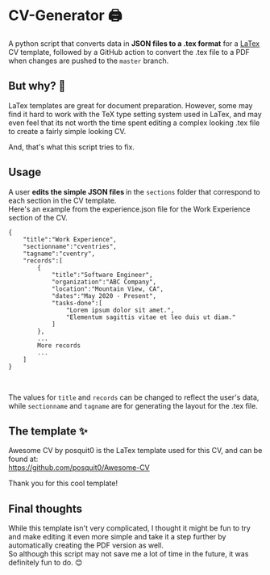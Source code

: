 # CV-Generator 🖨️
A python script that converts data in <b>JSON files to a .tex format</b> for a [LaTex](https://www.latex-project.org/) CV template, followed by a GitHub action to convert the .tex file to a PDF when changes are pushed to the ```master``` branch.

## But why? 🤔
LaTex templates are great for document preparation. 
However, some may find it hard to work with the TeX type setting system used in LaTex, and may even feel that its not worth the time spent editing a complex looking .tex file to create a fairly simple looking CV.

And, that's what this script tries to fix.

## Usage
A user <b> edits the simple JSON files </b> in the ```sections``` folder that correspond to each section in the CV template. <br/>
Here's an example from the experience.json file for the Work Experience section of the CV.
```
{
    "title":"Work Experience",
    "sectionname":"cventries",
    "tagname":"cventry",
    "records":[
        {
            "title":"Software Engineer",
            "organization":"ABC Company",
            "location":"Mountain View, CA",
            "dates":"May 2020 - Present",
            "tasks-done":[
                "Lorem ipsum dolor sit amet.",
                "Elementum sagittis vitae et leo duis ut diam."
            ]
        },
        ...
        More records
        ...
    ]
}
```
<br/>

The values for ```title``` and ```records``` can be changed to reflect the user's data, while ```sectionname``` and ```tagname``` are for generating the layout for the .tex file.

## The template ✨
Awesome CV by posquit0 is the LaTex template used for this CV, and can be found at:<br/>
https://github.com/posquit0/Awesome-CV

Thank you for this cool template!

## Final thoughts
While this template isn't very complicated, I thought it might be fun to try and make editing it even more simple and take it a step further by automatically creating the PDF version as well.<br/>
So although this script may not save me a lot of time in the future, it was definitely fun to do. 😊<br/>
